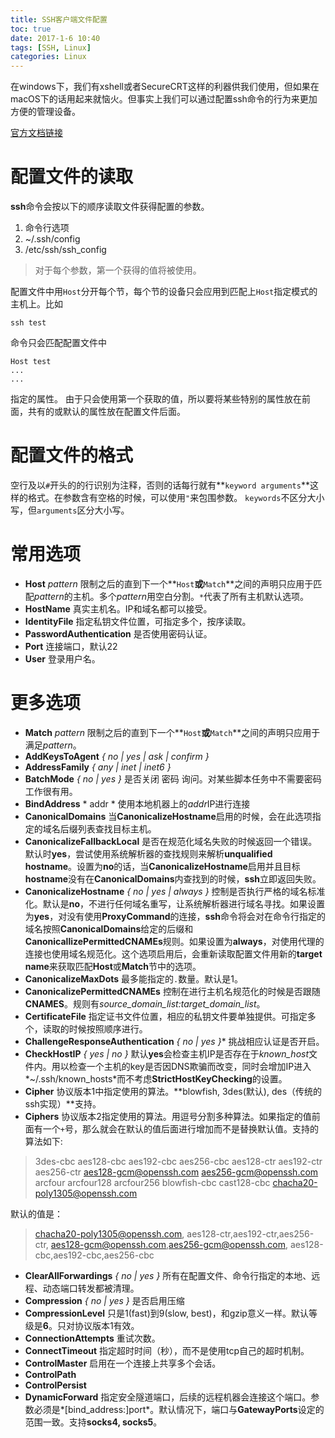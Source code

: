 ```yaml
---
title: SSH客户端文件配置
toc: true
date: 2017-1-6 10:40
tags: [SSH, Linux]
categories: Linux
---
```

在windows下，我们有xshell或者SecureCRT这样的利器供我们使用，但如果在macOS下的话用起来就恼火。但事实上我们可以通过配置ssh命令的行为来更加方便的管理设备。
<!--more-->
[官方文档链接](http://man.openbsd.org/ssh_config)
# 配置文件的读取
**ssh**命令会按以下的顺序读取文件获得配置的参数。

1. 命令行选项
2. ~/.ssh/config
3. /etc/ssh/ssh_config

> 对于每个参数，第一个获得的值将被使用。

配置文件中用`Host`分开每个节，每个节的设备只会应用到匹配上`Host`指定模式的主机上。比如

	ssh test
命令只会匹配配置文件中

	Host test
	...
	...
指定的属性。
由于只会使用第一个获取的值，所以要将某些特别的属性放在前面，共有的或默认的属性放在配置文件后面。
# 配置文件的格式
空行及以`#`开头的的行识别为注释，否则的话每行就有**`keyword arguments`**这样的格式。在参数含有空格的时候，可以使用`"`来包围参数。
`keywords`不区分大小写，但`arguments`区分大小写。
# 常用选项
- **Host** *pattern* 限制之后的直到下一个**`Host`**或**`Match`**之间的声明只应用于匹配*pattern*的主机。多个*pattern*用空白分割。`*`代表了所有主机默认选项。
- **HostName** 真实主机名。IP和域名都可以接受。
- **IdentityFile** 指定私钥文件位置，可指定多个，按序读取。
- **PasswordAuthentication** 是否使用密码认证。
- **Port** 连接端口，默认22
- **User** 登录用户名。

# 更多选项
- **Match** *pattern* 限制之后的直到下一个**`Host`**或**`Match`**之间的声明只应用于满足*pattern*。
- **AddKeysToAgent** *{ no | yes | ask | confirm }* 
- **AddressFamily** *{ any | inet | inet6 }*
- **BatchMode** *{ no | yes }* 是否关闭 密码 询问。对某些脚本任务中不需要密码工作很有用。
- **BindAddress** * addr * 使用本地机器上的*addr*IP进行连接
- **CanonicalDomains** 当**CanonicalizeHostname**启用的时候，会在此选项指定的域名后缀列表查找目标主机。
- **CanonicalizeFallbackLocal** 是否在规范化域名失败的时候返回一个错误。默认时**yes**，尝试使用系统解析器的查找规则来解析**unqualified  hostname**。设置为**no**的话，当**CanonicalizeHostname**启用并且目标**hostname**没有在**CanonicalDomains**内查找到的时候，**ssh**立即返回失败。
- **CanonicalizeHostname** *{ no | yes | always }* 控制是否执行严格的域名标准化。默认是**no**，不进行任何域名重写，让系统解析器进行域名寻找。如果设置为**yes**，对没有使用**ProxyCommand**的连接，**ssh**命令将会对在命令行指定的域名按照**CanonicalDomains**给定的后缀和**CanonicallizePermittedCNAMEs**规则。如果设置为**always**，对使用代理的连接也使用域名规范化。这个选项启用后，会重新读取配置文件用新的**target name**来获取匹配**Host**或**Match**节中的选项。
- **CanonicalizeMaxDots** 最多能指定的`.`数量。默认是1。
- **CanonicalizePermittedCNAMEs** 控制在进行主机名规范化的时候是否跟随**CNAMES**。规则有*source_domain_list:target_domain_list*。
- **CertificateFile** 指定证书文件位置，相应的私钥文件要单独提供。可指定多个，读取的时候按照顺序进行。
- **ChallengeResponseAuthentication** *{ no | yes }** 挑战相应认证是否开启。
- **CheckHostIP** *{ yes | no }* 默认**yes**会检查主机IP是否存在于*known_host*文件内。用以检查一个主机的key是否因DNS欺骗而改变，同时会增加IP进入*~/.ssh/known_hosts*而不考虑**StrictHostKeyChecking**的设置。
- **Cipher** 协议版本1中指定使用的算法。**blowfish, 3des(默认), des（传统的ssh实现）**支持。
- **Ciphers** 协议版本2指定使用的算法。用逗号分割多种算法。如果指定的值前面有一个`+`号，那么就会在默认的值后面进行增加而不是替换默认值。支持的算法如下:
>3des-cbc 
aes128-cbc 
aes192-cbc 
aes256-cbc 
aes128-ctr 
aes192-ctr 
aes256-ctr 
aes128-gcm@openssh.com 
aes256-gcm@openssh.com 
arcfour 
arcfour128 
arcfour256 
blowfish-cbc 
cast128-cbc 
chacha20-poly1305@openssh.com

默认的值是：
>chacha20-poly1305@openssh.com, 
aes128-ctr,aes192-ctr,aes256-ctr, 
aes128-gcm@openssh.com,aes256-gcm@openssh.com, 
aes128-cbc,aes192-cbc,aes256-cbc

- **ClearAllForwardings** *{ no | yes }* 所有在配置文件、命令行指定的本地、远程、动态端口转发都被清理。
- **Compression** *{ no | yes }* 是否启用压缩
- **CompressionLevel** 只是1(fast)到9(slow, best)，和gzip意义一样。默认等级是**6**。只对协议版本1有效。
- **ConnectionAttempts** 重试次数。
- **ConnectTimeout** 指定超时时间（秒），而不是使用tcp自己的超时机制。
- **ControlMaster** 启用在一个连接上共享多个会话。
- **ControlPath**
- **ControlPersist**
- **DynamicForward** 指定安全隧道端口，后续的远程机器会连接这个端口。参数必须是*[bind_address:]port*。默认情况下，端口与**GatewayPorts**设定的范围一致。支持**socks4, socks5**。
